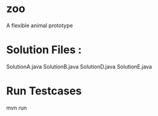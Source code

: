 # zoo
A flexible animal prototype 

# Solution Files : 
SolutionA.java
SolutionB.java
SolutionD.java
SolutionE.java


# Run Testcases
mvn run

